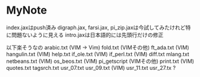 # MyNote
index.jaxはpush済み
digraph.jax, farsi.jax, pi_zip.jaxは今試してみたけれど特に問題ないように見える
intro.jaxは日本語的には先頭行だけの修正

以下楽そうなの
  arabic.txt (VIM -> Vim)
  fold.txt (VIMその他)
  ft_ada.txt (VIM)
  hangulin.txt (VIM)
  help.txt
  if_ole.txt (VIM)
  if_perl.txt (VIM)
  diff.txt
  mlang.txt
  netbeans.txt (VIM)
  os_beos.txt (VIM)
  pi_getscript (VIMその他)
  print.txt (VIM)
  quotes.txt
  tagsrch.txt
  usr_07.txt
  usr_09.txt (VIM)
  usr_11.txt
  usr_27.tx ?
